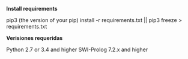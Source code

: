 **Install requirements**

pip3 (the version of your pip) install -r requirements.txt || pip3 freeze > requirements.txt

**Verisiones requeridas**

Python 2.7 or 3.4 and higher
SWI-Prolog 7.2.x and higher